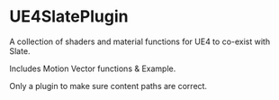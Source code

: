 # UE4SlatePlugin
A collection of shaders and material functions for UE4 to co-exist with Slate.

Includes Motion Vector functions & Example.

Only a plugin to make sure content paths are correct.
